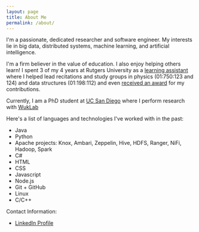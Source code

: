 ```yaml
---
layout: page
title: About Me
permalink: /about/
---
```


I'm a passionate, dedicated researcher and software engineer. My interests lie in big data, distributed systems, machine learning, and artificial intelligence.

I'm a firm believer in the value of education. I also enjoy helping others learn! I spent 3 of my 4 years at Rutgers University as a [learning assistant](https://rlc.rutgers.edu/services/learning-assistant-program) where I helped lead recitations and study groups in physics (01:750:123 and 124) and data structures (01:198:112) and even [received an award](http://studentawards.rutgers.edu/2018/05/01/zachary-blanco/) for my contributions.

Currently, I am a PhD student at [UC San Diego](https://ucsd.edu) where I perform research with [WukLab](https://wuklab.io)

Here's a list of languages and technologies I've worked with in the past:

- Java
- Python
- Apache projects: Knox, Ambari, Zeppelin, Hive, HDFS, Ranger, NiFi, Hadoop, Spark
- C#
- HTML
- CSS
- Javascript
- Node.js
- Git + GitHub
- Linux
- C/C++

Contact Information:

- [LinkedIn Profile](https://www.linkedin.com/pub/zac-blanco/9a/2a6/8a9)

